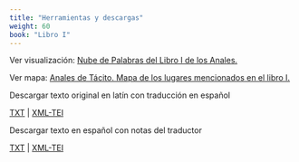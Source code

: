 ```yaml
---
title: "Herramientas y descargas"
weight: 60
book: "Libro I"
---
```

Ver visualización: [Nube de Palabras del Libro I de los Anales.](https://corpusabierto.com/visualizaciones/anales-de-tacito/)

Ver mapa: [Anales de Tácito. Mapa de los lugares mencionados en el libro I.](https://corpusabierto.com/mapas/anales-de-tacito/)

Descargar texto original en latín con traducción en español

<a href="/libros/anales-de-tacito/formatos/lib-i/txt/libro-i-latin.txt" target="_blank">TXT</a> | <a href="#" target="_blank">XML-TEI</a>

Descargar texto en español con notas del traductor

<a href="/libros/anales-de-tacito/formatos/lib-i/txt/lib-i-es-texto-y-notas.txt" target="_blank">TXT</a> | <a href="#" target="_blank">XML-TEI</a>
